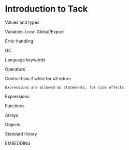 # Introduction to Tack

Values and types

Variables
    Local
    Global/Export

Error handling

GC

Language keywords

Operators

Control flow
    if
    while
    for x3
    return

    Expressions are allowed as statements, for side effects

Expressions

Functions

Arrays

Objects

Standard library

EMBEDDING

